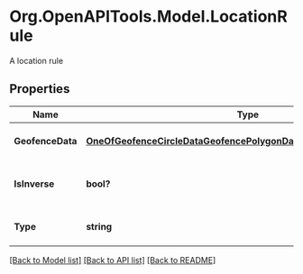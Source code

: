 # Org.OpenAPITools.Model.LocationRule
A location rule

## Properties

Name | Type | Description | Notes
------------ | ------------- | ------------- | -------------
**GeofenceData** | [**OneOfGeofenceCircleDataGeofencePolygonDataGeofenceRectangleData**](OneOfGeofenceCircleDataGeofencePolygonDataGeofenceRectangleData.md) | The geofence data | [optional] 
**IsInverse** | **bool?** | True, to turn this rule into block rule | [optional] 
**Type** | **string** | Defines the type of the rule | 

[[Back to Model list]](../README.md#documentation-for-models) [[Back to API list]](../README.md#documentation-for-api-endpoints) [[Back to README]](../README.md)

